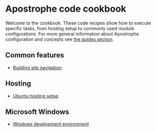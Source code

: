 # Apostrophe code cookbook

Welcome to the cookbook. These code recipes show how to execute specific tasks, from hosting setup to commonly used module configurations. For more general information about Apostrophe configuration and concepts see [the guides section](/guide/).

## Common features

- [Building site navigation](building-navigation.md)

## Hosting

- [Ubuntu hosting setup](ubuntu-hosting.md)

## Microsoft Windows

- [Windows development environment](windows-development.md)
